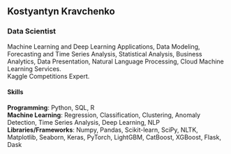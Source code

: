 ## Kostyantyn Kravchenko
### Data Scientist
Machine Learning and Deep Learning Applications, Data Modeling, Forecasting and Time Series Analysis, Statistical Analysis, Business Analytics, Data Presentation, Natural Language Processing, Cloud Machine Learning Services. <br>
Kaggle Competitions Expert. 

#### Skills
**Programming**: Python, SQL, R <br>
**Machine Learning**: Regression, Classification, Clustering, Anomaly Detection, Time Series Analysis, Deep Learning, NLP <br>
**Libraries/Frameworks**: Numpy, Pandas, Scikit-learn, SciPy, NLTK, Matplotlib, Seaborn, Keras, PyTorch, LightGBM, CatBoost, XGBoost, Flask, Dask

<!--
**kcostya/kcostya** is a ✨ _special_ ✨ repository because its `README.md` (this file) appears on your GitHub profile.

Here are some ideas to get you started:

- 🔭 I’m currently working on ...
- 🌱 I’m currently learning ...
- 👯 I’m looking to collaborate on ...
- 🤔 I’m looking for help with ...
- 💬 Ask me about ...
- 📫 How to reach me: ...
- 😄 Pronouns: ...
- ⚡ Fun fact: ...
-->
